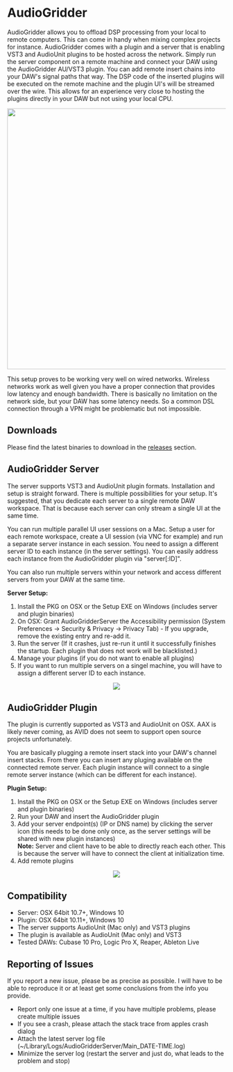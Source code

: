 # AudioGridder

AudioGridder allows you to offload DSP processing from your local to
remote computers. This can come in handy when mixing complex projects
for instance. AudioGridder comes with a plugin and a server that is
enabling VST3 and AudioUnit plugins to be hosted across the
network. Simply run the server component on a remote machine and
connect your DAW using the AudioGridder AU/VST3 plugin. You can add
remote insert chains into your DAW's signal paths that way. The DSP
code of the inserted plugins will be executed on the remote machine
and the plugin UI's will be streamed over the wire. This allows for an
experience very close to hosting the plugins directly in your DAW but
not using your local CPU.

<p align="center">
<img src="https://raw.githubusercontent.com/apohl79/audiogridder/master/images/overview.jpg" width="600" />
</p>

This setup proves to be working very well on wired networks. Wireless
networks work as well given you have a proper connection that provides
low latency and enough bandwidth. There is basically no limitation on
the network side, but your DAW has some latency needs. So a common DSL
connection through a VPN might be problematic but not impossible.

## Downloads

Please find the latest binaries to download in the [releases](https://github.com/apohl79/audiogridder/releases) section.

## AudioGridder Server

The server supports VST3 and AudioUnit plugin formats. Installation
and setup is straight forward. There is multiple possibilities for
your setup. It's suggested, that you dedicate each server to a single
remote DAW workspace. That is because each server can only stream a
single UI at the same time.

You can run multiple parallel UI user sessions on a Mac. Setup a user
for each remote workspace, create a UI session (via VNC for example)
and run a separate server instance in each session. You need to assign
a different server ID to each instance (in the server settings). You
can easily address each instance from the AudioGridder plugin
via "server[:ID]".

You can also run multiple servers within your network and access
different servers from your DAW at the same time.

**Server Setup:**

1. Install the PKG on OSX or the Setup EXE on Windows (includes server and plugin binaries)
2. On OSX: Grant AudioGridderServer the Accessibility permission (System
Preferences -> Security & Privacy -> Privacy Tab) - If you upgrade,
remove the existing entry and re-add it.
3. Run the server (If it crashes, just re-run it until it successfully
finishes the startup. Each plugin that does not work will be
blacklisted.)
4. Manage your plugins (if you do not want to enable all plugins)
5. If you want to run multiple servers on a singel machine, you will
have to assign a different server ID to each instance.

<p align="center">
<img src="https://raw.githubusercontent.com/apohl79/audiogridder/master/images/server.jpg" />
</p>

## AudioGridder Plugin

The plugin is currently supported as VST3 and AudioUnit on OSX. AAX is
likely never coming, as AVID does not seem to support open source
projects unfortunately. 

You are basically plugging a remote insert stack into your DAW's
channel insert stacks. From there you can insert any pluging available
on the connected remote server. Each plugin instance will connect to a
single remote server instance (which can be different for each
instance). 

**Plugin Setup:**

1. Install the PKG on OSX or the Setup EXE on Windows (includes server and plugin binaries)
2. Run your DAW and insert the AudioGridder plugin
3. Add your server endpoint(s) (IP or DNS name) by clicking the server icon (this needs
to be done only once, as the server settings will be shared with new
plugin instances)<br/>**Note:** Server and client have to be able to directly reach each other. This is because the server will have to connect the client at initialization time.
4. Add remote plugins

<p align="center">
<img src="https://raw.githubusercontent.com/apohl79/audiogridder/master/images/plugin.jpg" />
</p>

## Compatibility

- Server: OSX 64bit 10.7+, Windows 10
- Plugin: OSX 64bit 10.11+, Windows 10
- The server supports AudioUnit (Mac only) and VST3 plugins
- The plugin is available as AudioUnit (Mac only) and VST3
- Tested DAWs: Cubase 10 Pro, Logic Pro X, Reaper, Ableton Live

## Reporting of Issues

If you report a new issue, please be as precise as possible. I will have to be able to reproduce it or at least get some conclusions from the info you provide.

- Report only one issue at a time, if you have multiple problems, please create multiple issues
- If you see a crash, please attach the stack trace from apples crash dialog
- Attach the latest server log file (~/Library/Logs/AudioGridderServer/Main_DATE-TIME.log)
- Minimize the server log (restart the server and just do, what leads to the problem and stop)
